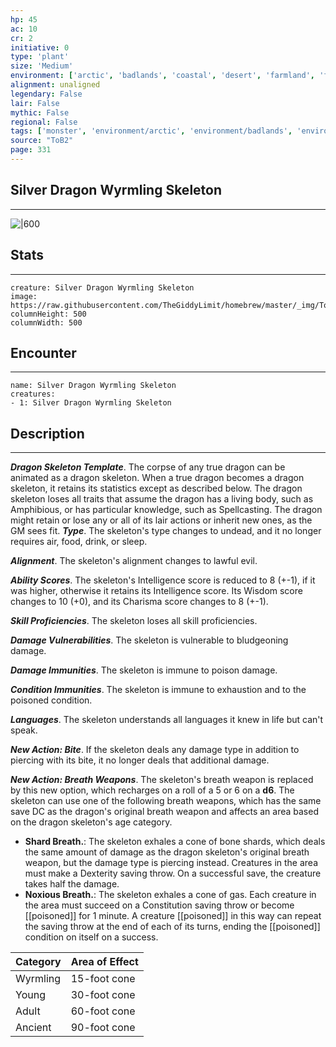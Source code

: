 ```yaml
---
hp: 45
ac: 10
cr: 2
initiative: 0
type: 'plant'    
size: 'Medium'
environment: ['arctic', 'badlands', 'coastal', 'desert', 'farmland', 'forest', 'grassland', 'hill', 'mountain', 'planar', 'swamp', 'underdark', 'underwater', 'urban']
alignment: unaligned
legendary: False
lair: False
mythic: False
regional: False
tags: ['monster', 'environment/arctic', 'environment/badlands', 'environment/coastal', 'environment/desert', 'environment/farmland', 'environment/forest', 'environment/grassland', 'environment/hill', 'environment/mountain', 'environment/planar', 'environment/swamp', 'environment/underdark', 'environment/underwater', 'environment/urban']
source: "ToB2"
page: 331
---
```


## Silver Dragon Wyrmling Skeleton
---

![|600](https://raw.githubusercontent.com/TheGiddyLimit/homebrew/master/_img/ToB2/creature/Dragon%20Skeleton.webp)

## Stats
---

```statblock
creature: Silver Dragon Wyrmling Skeleton
image: https://raw.githubusercontent.com/TheGiddyLimit/homebrew/master/_img/ToB2/creature/token/Dragon%20Skeleton%20%28Token%29.png
columnHeight: 500
columnWidth: 500
```

## Encounter
---

```encounter-table
name: Silver Dragon Wyrmling Skeleton
creatures:
- 1: Silver Dragon Wyrmling Skeleton
```

## Description
---
**_Dragon Skeleton Template_**. The corpse of any true dragon can be animated as a dragon skeleton. When a true dragon becomes a dragon skeleton, it retains its statistics except as described below. The dragon skeleton loses all traits that assume the dragon has a living body, such as Amphibious, or has particular knowledge, such as Spellcasting. The dragon might retain or lose any or all of its lair actions or inherit new ones, as the GM sees fit.
**_Type_**. The skeleton's type changes to undead, and it no longer requires air, food, drink, or sleep.

**_Alignment_**. The skeleton's alignment changes to lawful evil.

**_Ability Scores_**. The skeleton's Intelligence score is reduced to 8 (+-1), if it was higher, otherwise it retains its Intelligence score. Its Wisdom score changes to 10 (+0), and its Charisma score changes to 8 (+-1).

**_Skill Proficiencies_**. The skeleton loses all skill proficiencies.

**_Damage Vulnerabilities_**. The skeleton is vulnerable to bludgeoning damage.

**_Damage Immunities_**. The skeleton is immune to poison damage.

**_Condition Immunities_**. The skeleton is immune to exhaustion and to the poisoned condition.

**_Languages_**. The skeleton understands all languages it knew in life but can't speak.

**_New Action: Bite_**. If the skeleton deals any damage type in addition to piercing with its bite, it no longer deals that additional damage.

**_New Action: Breath Weapons_**. The skeleton's breath weapon is replaced by this new option, which recharges on a roll of a 5 or 6 on a **d6**. The skeleton can use one of the following breath weapons, which has the same save DC as the dragon's original breath weapon and affects an area based on the dragon skeleton's age category.
- **Shard Breath.**: The skeleton exhales a cone of bone shards, which deals the same amount of damage as the dragon skeleton's original breath weapon, but the damage type is piercing instead. Creatures in the area must make a Dexterity saving throw. On a successful save, the creature takes half the damage.
- **Noxious Breath.**: The skeleton exhales a cone of gas. Each creature in the area must succeed on a Constitution saving throw or become [[poisoned]] for 1 minute. A creature [[poisoned]] in this way can repeat the saving throw at the end of each of its turns, ending the [[poisoned]] condition on itself on a success.


|Category|Area of Effect|
|----|----------|
|Wyrmling|15-foot cone|
|Young|30-foot cone|
|Adult|60-foot cone|
|Ancient|90-foot cone|








